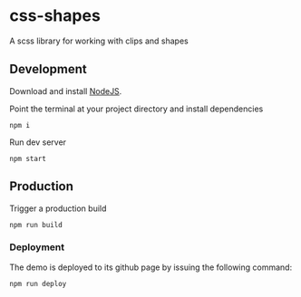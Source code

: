 # css-shapes

A scss library for working with clips and shapes


## Development

Download and install [NodeJS](https://nodejs.org).

Point the terminal at your project directory and install dependencies

```cli
npm i
```

Run dev server

```cli
npm start
```

## Production

Trigger a production build

```cli
npm run build
```

### Deployment

The demo is deployed to its github page by issuing the following command:

```cli
npm run deploy
```
